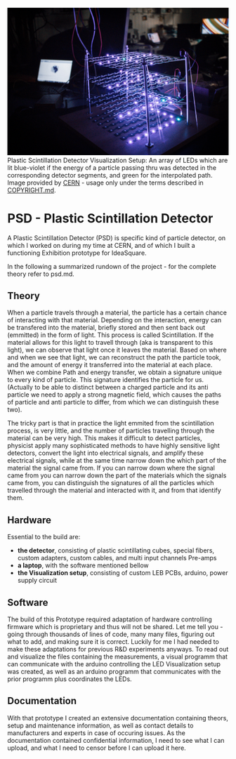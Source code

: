 ![Plastic Scintillation Detector Visualization Setup: An array of LEDs which are lit blue-violet if the energy of a particle passing thru was detected in the corresponding detector segments, and green for the interpolated path.](imgs/IMG_4194.jpg)Plastic Scintillation Detector Visualization Setup: An array of LEDs which are lit blue-violet if the energy of a particle passing thru was detected in the corresponding detector segments, and green for the interpolated path.
Image provided by [CERN](https://home.cern/) - usage only under the terms described in [COPYRIGHT.md](COPYRIGHT.md).

# PSD - Plastic Scintillation Detector
A Plastic Scintillation Detector (PSD) is specific kind of particle detector, on which I worked on during my time at CERN, and of which I built a functioning Exhibition prototype for IdeaSquare.

In the following a summarized rundown of the project - for the complete theory refer to psd.md.

## Theory
When a particle travels through a material, the particle has a certain chance of interacting with that material. Depending on the interaction, energy can be transfered into the material, briefly stored and then sent back out (emmitted) in the form of light. This process is called Scintillation. 
If the material allows for this light to travell through (aka is transparent to this light), we can observe that light once it leaves the material. Based on where and when we see that light, we can reconstruct the path the particle took, and the amount of energy it transferred into the material at each place. When we combine Path and energy transfer, we obtain a signature unique to every kind of particle. This signature identifies the particle for us. (Actually to be able to distinct between a charged particle and its anti particle we need to apply a strong magnetic field, which causes the paths of particle and anti particle to differ, from which we can distinguish these two).

The tricky part is that in practice the light emmited from the scintillation process, is very little, and the number of particles travelling through the material can be very high. This makes it difficult to detect particles, physicist apply many sophisticated methods to have highly sensitive light detectors, convert the light into electrical signals, and amplify these electrical signals, while at the same time narrow down the which part of the material the signal came from. If you can narrow down where the signal came from you can narrow down the part of the materials which the signals came from, you can distinguish the signatures of all the particles which travelled through the material and interacted with it, and from that identify them.

## Hardware
Essential to the build are:
- **the detector**, consisting of plastic scintillating cubes, special fibers, custom adapters, custom cables, and multi input channels Pre-amps
- **a laptop**, with the software mentioned bellow
- **the Visualization setup**, consisting of custom LEB PCBs, arduino, power supply circuit

## Software
The build of this Prototype required adaptation of hardware controlling firmware which is proprietary and thus will not be shared. Let me tell you - going through thousands of lines of code, many many files, figuring out what to add, and making sure it is correct. Luckily for me I had needed to make these adaptations for previous R&D experiments anyways.
To read out and visualize the files containing the measurements, a visual programm that can communicate with the arduino controlling the LED Visualization setup was created, as well as an arduino programm that communicates with the prior programm plus coordinates the LEDs.

## Documentation
With that prototype I created an extensive documentation containing theors, setup and maintenance information, as well as contact details to manufacturers and experts in case of occuring issues. As the documentation contained confidential information, I need to see what I can upload, and what I need to censor before I can upload it here.

